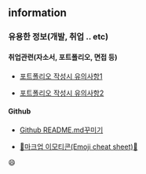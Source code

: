 ## information
### 유용한 정보(개발, 취업 .. etc) 


#### 취업관련(자소서, 포트폴리오, 면접 등)
- [포트폴리오 작성시 유의사항1](https://okky.kr/article/368504?fbclid=IwAR3sSl4yCx9-33xLhfxvVfcKiuiNl88cQjL75mjvbNgrpPbGLgolQSHuCTU)

- [포트폴리오 작성시 유의사항2](https://okky.kr/article/360170)


#### Github

- [Github README.md꾸미기](https://devhwi.tistory.com/40?category=707447)

- [:star2:마크업 이모티콘(Emoji cheat sheet):star2:](https://www.webfx.com/tools/emoji-cheat-sheet/)


:smile: <br/>
